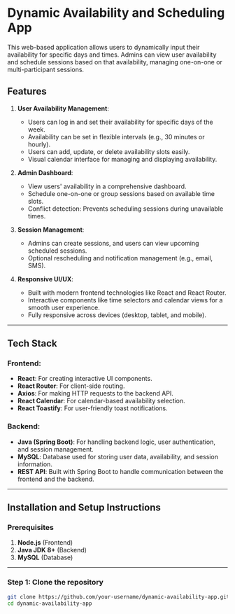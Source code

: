 # Dynamic Availability and Scheduling App

This web-based application allows users to dynamically input their availability for specific days and times. Admins can view user availability and schedule sessions based on that availability, managing one-on-one or multi-participant sessions.

## Features

1. **User Availability Management**:
   - Users can log in and set their availability for specific days of the week.
   - Availability can be set in flexible intervals (e.g., 30 minutes or hourly).
   - Users can add, update, or delete availability slots easily.
   - Visual calendar interface for managing and displaying availability.

2. **Admin Dashboard**:
   - View users' availability in a comprehensive dashboard.
   - Schedule one-on-one or group sessions based on available time slots.
   - Conflict detection: Prevents scheduling sessions during unavailable times.

3. **Session Management**:
   - Admins can create sessions, and users can view upcoming scheduled sessions.
   - Optional rescheduling and notification management (e.g., email, SMS).

4. **Responsive UI/UX**:
   - Built with modern frontend technologies like React and React Router.
   - Interactive components like time selectors and calendar views for a smooth user experience.
   - Fully responsive across devices (desktop, tablet, and mobile).

---

## Tech Stack

### Frontend:
- **React**: For creating interactive UI components.
- **React Router**: For client-side routing.
- **Axios**: For making HTTP requests to the backend API.
- **React Calendar**: For calendar-based availability selection.
- **React Toastify**: For user-friendly toast notifications.

### Backend:
- **Java (Spring Boot)**: For handling backend logic, user authentication, and session management.
- **MySQL**: Database used for storing user data, availability, and session information.
- **REST API**: Built with Spring Boot to handle communication between the frontend and the backend.

---

## Installation and Setup Instructions

### Prerequisites

1. **Node.js** (Frontend)
2. **Java JDK 8+** (Backend)
3. **MySQL** (Database)

---

### Step 1: Clone the repository

```bash
git clone https://github.com/your-username/dynamic-availability-app.git
cd dynamic-availability-app
